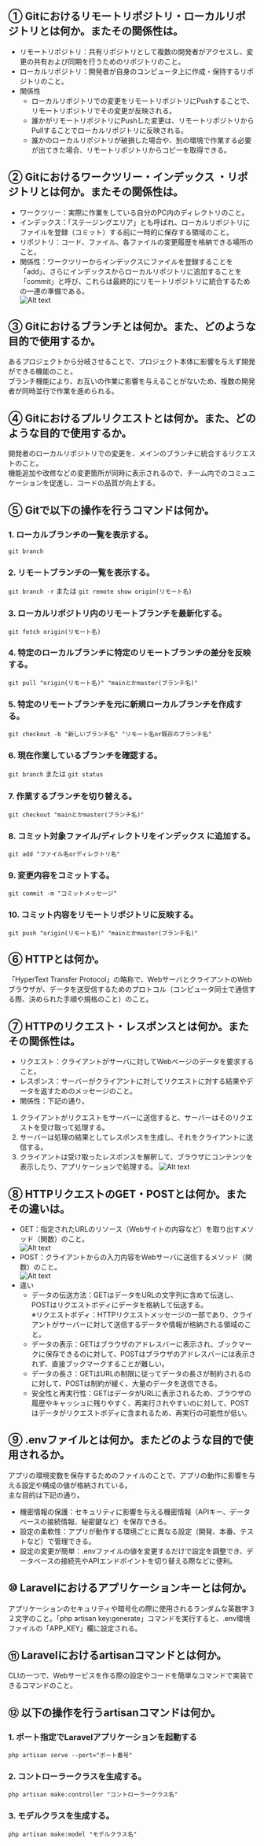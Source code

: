 ## ① Gitにおけるリモートリポジトリ・ローカルリポジトリとは何か。またその関係性は。

* リモートリポジトリ：共有リポジトリとして複数の開発者がアクセスし、変更の共有および同期を行うためのリポジトリのこと。
* ローカルリポジトリ：開発者が自身のコンピュータ上に作成・保持するリポジトリのこと。
* 関係性
    * ローカルリポジトリでの変更をリモートリポジトリにPushすることで、リモートリポジトリでその変更が反映される。
    * 誰かがリモートリポジトリにPushした変更は、リモートリポジトリからPullすることでローカルリポジトリに反映される。
    * 誰かのローカルリポジトリが破損した場合や、別の環境で作業する必要が出てきた場合、リモートリポジトリからコピーを取得できる。

## ② Gitにおけるワークツリー・インデックス ・リポジトリとは何か。またその関係性は。

* ワークツリー：実際に作業をしている自分のPC内のディレクトリのこと。
* インデックス：「ステージングエリア」とも呼ばれ、ローカルリポジトリにファイルを登録（コミット）する前に一時的に保存する領域のこと。
* リポジトリ：コード、ファイル、各ファイルの変更履歴を格納できる場所のこと。
* 関係性：ワークツリーからインデックスにファイルを登録することを「add」、さらにインデックスからローカルリポジトリに追加することを「commit」と呼び、これらは最終的にリモートリポジトリに統合するための一連の準備である。  
![Alt text](../img/08-1_1.png)

## ③ Gitにおけるブランチとは何か。また、どのような目的で使用するか。

あるプロジェクトから分岐させることで、プロジェクト本体に影響を与えず開発ができる機能のこと。  
ブランチ機能により、お互いの作業に影響を与えることがないため、複数の開発者が同時並行で作業を進められる。

## ④ Gitにおけるプルリクエストとは何か。また、どのような目的で使用するか。

開発者のローカルリポジトリでの変更を、メインのブランチに統合するリクエストのこと。  
機能追加や改修などの変更箇所が同時に表示されるので、チーム内でのコミュニケーションを促進し、コードの品質が向上する。

## ⑤ Gitで以下の操作を行うコマンドは何か。

### 1. ローカルブランチの一覧を表示する。

`git branch`

### 2. リモートブランチの一覧を表示する。

`git branch -r` または `git remote show origin(リモート名)`

### 3. ローカルリポジトリ内のリモートブランチを最新化する。

`git fetch origin(リモート名)`

### 4. 特定のローカルブランチに特定のリモートブランチの差分を反映する。

`git pull "origin(リモート名)" "mainとかmaster(ブランチ名)"`

### 5. 特定のリモートブランチを元に新規ローカルブランチを作成する。

`git checkout -b "新しいブランチ名" "リモート名or既存のブランチ名"`

### 6. 現在作業しているブランチを確認する。

`git branch` または `git status`

### 7. 作業するブランチを切り替える。

`git checkout "mainとかmaster(ブランチ名)"`

### 8. コミット対象ファイル/ディレクトリをインデックス に追加する。

`git add "ファイル名orディレクトリ名"`

### 9. 変更内容をコミットする。

`git commit -m "コミットメッセージ"`

### 10. コミット内容をリモートリポジトリに反映する。

`git push "origin(リモート名)" "mainとかmaster(ブランチ名)"`

## ⑥ HTTPとは何か。

「HyperText Transfer Protocol」の略称で、WebサーバとクライアントのWebブラウザが、データを送受信するためのプロトコル（コンピュータ同士で通信する際、決められた手順や規格のこと）のこと。

## ⑦ HTTPのリクエスト・レスポンスとは何か。またその関係性は。

* リクエスト：クライアントがサーバに対してWebページのデータを要求すること。
* レスポンス：サーバーがクライアントに対してリクエストに対する結果やデータを返すためのメッセージのこと。
* 関係性：下記の通り。
1. クライアントがリクエストをサーバーに送信すると、サーバーはそのリクエストを受け取って処理する。
2. サーバーは処理の結果としてレスポンスを生成し、それをクライアントに送信する。
3. クライアントは受け取ったレスポンスを解釈して、ブラウザにコンテンツを表示したり、アプリケーションで処理する。
![Alt text](../img/08-1_2.png)

## ⑧ HTTPリクエストのGET・POSTとは何か。またその違いは。

* GET：指定されたURLのリソース（Webサイトの内容など）を取り出すメソッド（関数）のこと。  
![Alt text](../img/08-1_3.png)
* POST：クライアントからの入力内容をWebサーバに送信するメソッド（関数）のこと。  
![Alt text](../img/08-1_4.png)
* 違い
  * データの伝送方法：GETはデータをURLの文字列に含めて伝送し、POSTはリクエストボディにデータを格納して伝送する。  
  ※リクエストボディ：HTTPリクエストメッセージの一部であり、クライアントがサーバーに対して送信するデータや情報が格納される領域のこと。
  * データの表示：GETはブラウザのアドレスバーに表示され、ブックマークに保存できるのに対して、POSTはブラウザのアドレスバーには表示されず、直接ブックマークすることが難しい。
  * データの長さ：GETはURLの制限に従ってデータの長さが制約されるのに対して、POSTは制約が緩く、大量のデータを送信できる。
  * 安全性と再実行性：GETはデータがURLに表示されるため、ブラウザの履歴やキャッシュに残りやすく、再実行されやすいのに対して、POSTはデータがリクエストボディに含まれるため、再実行の可能性が低い。

## ⑨ .envファイルとは何か。またどのような目的で使用されるか。

アプリの環境変数を保存するためのファイルのことで、アプリの動作に影響を与える設定や構成の値が格納されている。  
主な目的は下記の通り。
* 機密情報の保護：セキュリティに影響を与える機密情報（APIキー、データベースの接続情報、秘密鍵など）を保存できる。
* 設定の柔軟性：アプリが動作する環境ごとに異なる設定（開発、本番、テストなど）で管理できる。
* 設定の変更が簡単：.envファイルの値を変更するだけで設定を調整でき、データベースの接続先やAPIエンドポイントを切り替える際などに便利。

## ⑩ Laravelにおけるアプリケーションキーとは何か。

アプリケーションのセキュリティや暗号化の際に使用されるランダムな英数字３２文字のこと。「php artisan key:generate」コマンドを実行すると、.env環境ファイルの「APP_KEY」欄に設定される。

## ⑪ Laravelにおけるartisanコマンドとは何か。

CLIの一つで、Webサービスを作る際の設定やコードを簡単なコマンドで実装できるコマンドのこと。

## ⑫ 以下の操作を行うartisanコマンドは何か。

### 1. ポート指定でLaravelアプリケーションを起動する

`php artisan serve --port="ポート番号"`

### 2. コントローラークラスを生成する。

`php artisan make:controller "コントローラークラス名"`

### 3. モデルクラスを生成する。

`php artisan make:model "モデルクラス名"`